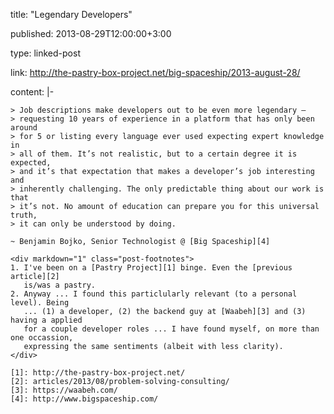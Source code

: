 title: "Legendary Developers"

published: 2013-08-29T12:00:00+3:00

type: linked-post

link: http://the-pastry-box-project.net/big-spaceship/2013-august-28/

content: |-

    > Job descriptions make developers out to be even more legendary —
    > requesting 10 years of experience in a platform that has only been around
    > for 5 or listing every language ever used expecting expert knowledge in
    > all of them. It’s not realistic, but to a certain degree it is expected,
    > and it’s that expectation that makes a developer’s job interesting and
    > inherently challenging. The only predictable thing about our work is that
    > it’s not. No amount of education can prepare you for this universal truth,
    > it can only be understood by doing.

    ~ Benjamin Bojko, Senior Technologist @ [Big Spaceship][4]

    <div markdown="1" class="post-footnotes">
    1. I've been on a [Pastry Project][1] binge. Even the [previous article][2]
       is/was a pastry.
    2. Anyway ... I found this particlularly relevant (to a personal level). Being
       ... (1) a developer, (2) the backend guy at [Waabeh][3] and (3) having a applied
       for a couple developer roles ... I have found myself, on more than one occassion,
       expressing the same sentiments (albeit with less clarity).
    </div>

    [1]: http://the-pastry-box-project.net/
    [2]: articles/2013/08/problem-solving-consulting/
    [3]: https://waabeh.com/
    [4]: http://www.bigspaceship.com/
